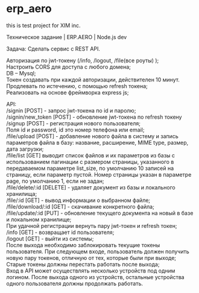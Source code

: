 # erp_aero
this is test project for XIM inc.

Техническое задание | ERP.AERO | Node.js dev

Задача:
Сделать сервис с REST API. 

Авторизация по jwt-токену (/info, /logout, /file(все роуты) );  
Настроить CORS для доступа с любого домена;  
DB – Mysql;  
Токен создавать при каждой авторизации, действителен 10 минут. Продлевать по истечению, с помощью refresh токена;  
Реализовать на основе фреймворка express js;    

API:   
/signin [POST] - запрос jwt-токена по id и паролю;  
/signin/new_token [POST]  - обновление jwt-токена по refresh токену  
/signup [POST] - регистрация нового пользователя;  
Поля id и password, id это номер телефона или email;  
/file/upload [POST] - добавление нового файла в систему и запись параметров файла в базу: название, расширение, MIME type, размер, дата загрузки;  
/file/list [GET]  выводит список файлов и их параметров из базы с использованием пагинации с размером страницы, указанного в передаваемом параметре list_size, по умолчанию 10 записей на страницу, если параметр пустой. Номер страницы указан в параметре page, по умолчанию 1, если не задан;   
/file/delete/:id [DELETE] - удаляет документ из базы и локального хранилища;  
/file/:id [GET] - вывод информации о выбранном файле;   
/file/download/:id [GET] - скачивание конкретного файла;  
/file/update/:id [PUT] - обновление текущего документа на новый в базе и локальном хранилище;  
При удачной регистрации вернуть пару  jwt-токен и refresh токен;  
/info [GET] - возвращает id пользователя;  
/logout [GET] - выйти из системы;  
После выхода необходимо заблокировать текущие токены пользователя. При следующем входе, пользователь должен получить новую пару токенов, отличную от тех, которые были при выходе;   
Старые токены должны перестать работать после выхода;  
Вход в API может осуществлять несколько устройств под одним логином. 
После выхода одного из устройств, остальные устройства одного пользователя должны продолжать работать.  
